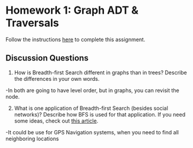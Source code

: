 # Homework 1: Graph ADT & Traversals

Follow the instructions [here](https://make-school-courses.github.io/CS-2.2-Graphs-Recursion/#/Assignments/01-Graph-ADT) to complete this assignment.

## Discussion Questions

1. How is Breadth-first Search different in graphs than in trees? Describe the differences in your own words.

-In both are going to have level order, but in graphs, you can revisit the node.

2. What is one application of Breadth-first Search (besides social networks)? Describe how BFS is used for that application. If you need some ideas, check out [this article](https://www.geeksforgeeks.org/applications-of-breadth-first-traversal/?ref=rp).

-It could be use for GPS Navigation systems, when you need to find all neighboring locations
